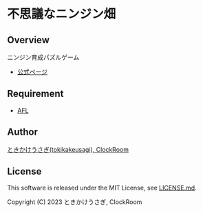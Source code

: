 # 不思議なニンジン畑

## Overview
ニンジン育成パズルゲーム
- [公式ページ](https://www.clockroom.net/software/ninzin.html)

## Requirement
- [AFL](https://github.com/clockroom/afl)

## Author
[ときかけうさぎ(tokikakeusagi), ClockRoom](https://www.clockroom.net/)

## License
This software is released under the MIT License, see [LICENSE.md](https://github.com/clockroom/ninzin/blob/main/LICENSE.md).

Copyright (C) 2023 ときかけうさぎ, ClockRoom
